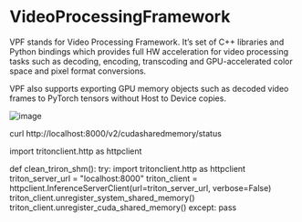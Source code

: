 # VideoProcessingFramework

VPF stands for Video Processing Framework. It’s set of C++ libraries and Python bindings which provides full HW acceleration for video processing tasks such as decoding, encoding, transcoding and GPU-accelerated color space and pixel format conversions.

VPF also supports exporting GPU memory objects such as decoded video frames to PyTorch tensors without Host to Device copies.

![image](https://user-images.githubusercontent.com/4443533/114979113-e3ee0800-9ebc-11eb-8142-853a6e9978f8.png)

curl http://localhost:8000/v2/cudasharedmemory/status

import tritonclient.http as httpclient

def clean_triron_shm():
    try:
        import tritonclient.http as httpclient
        triton_server_url = "localhost:8000"
        triton_client = httpclient.InferenceServerClient(url=triton_server_url, verbose=False)
        triton_client.unregister_system_shared_memory()
        triton_client.unregister_cuda_shared_memory()
    except:
        pass
